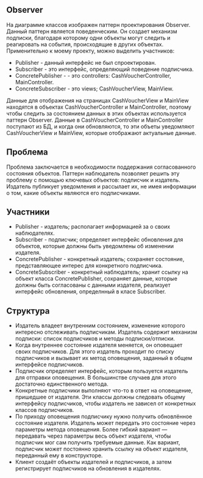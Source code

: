 ## Observer
На диаграмме классов изображен паттерн проектирования Observer. Данный паттерн является поведенческим. 
Он создает механизм подписки, благодаря которому одни объекты могут следить и реагировать на события, происходящие в других объектах.
Применительно к моему проекту, можно выделить участников:
<ul>
<li>Publisher - данный интерфейс не был спроектирован.</li>
<li>Subscriber - это интерфейс, определяющий поведение подписчика.</li>
<li>ConcretePublisher - - это controllers: CashVoucherController, MainController.</li>
<li>ConcreteSubscriber - это views; CashVoucherView, MainView.</li>
</ul>
Данные для отображения на страницах CashVoucherView и MainView находятся в объектах CashVoucherController и MainController, поэтому чтобы следить за состоянием данных в этих объектах используется паттерн Observer. Данные в CashVoucherController и MainController поступают из БД, и когда они обновляются, то эти объеты уведомляют CashVoucherView и MainView, которые отображают актуальные данные.

## Проблема
Проблема заключается в необходимости поддержания согласованного состояния объектов. Паттерн наблюдатель позволяет решить эту проблему с помощью
ключевых объектов: подписчик и издатель. Издатель публикует уведомления и рассылает их, не имея информации о том, какие объекты являются его подписчиками.

## Участники
<ul>
<li>Publisher - издатель; располагает информацией за о своих наблюдателях.</li>
<li>Subscriber - подписчик; определяет интерфейс обновления для объектов, которые должны быть уведомлены об изменении издателя.</li>
<li>ConcretePublisher - конкретный издатель; сохраняет состояние, представляющее интерес для конкретного подписчика.</li>
<li>ConcreteSubscriber - конкретный наблюдатель; хранит ссылку на объект класса ConcretePublisher, сохраняет данные, которые должны быть согласованы
с данными издателя, реализует интерфейс обновления, определнный в класе Subscriber.</li>
</ul>

## Структура
<ul>
  <li>Издатель владеет внутренним состоянием, изменение которого интересно отслеживать подписчикам. Издатель содержит механизм подписки: список подписчиков и методы подписки/отписки.</li>

  <li>Когда внутреннее состояние издателя меняется, он оповещает своих подписчиков. Для этого издатель проходит по списку подписчиков и вызывает их метод оповещения, заданный в общем интерфейсе подписчиков.</li>

  <li>Подписчик определяет интерфейс, которым пользуется издатель для отправки оповещения. В большинстве случаев для этого достаточно единственного метода.</li>

  <li>Конкретные подписчики выполняют что-то в ответ на оповещение, пришедшее от издателя. Эти классы должны следовать общему интерфейсу подписчиков, чтобы издатель не зависел от конкретных классов подписчиков.</li>

  <li>По приходу оповещения подписчику нужно получить обновлённое состояние издателя. Издатель может передать это состояние через параметры метода оповещения. Более гибкий вариант — передавать через параметры весь объект издателя, чтобы подписчик мог сам получить требуемые данные. Как вариант, подписчик может постоянно хранить ссылку на объект издателя, переданный ему в конструкторе.</li>

  <li>Клиент создаёт объекты издателей и подписчиков, а затем регистрирует подписчиков на обновления в издателях.</li>
  </ul>
